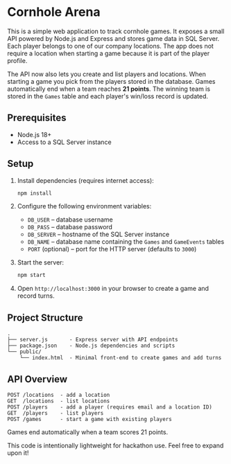 # Cornhole Arena

This is a simple web application to track cornhole games. It exposes a small API powered by Node.js and Express and stores game data in SQL Server.
Each player belongs to one of our company locations. The app does not require a location when starting a game because it is part of the player profile.

The API now also lets you create and list players and locations. When starting a
game you pick from the players stored in the database. Games automatically end
when a team reaches **21 points**. The winning team is stored in the `Games`
table and each player's win/loss record is updated.

## Prerequisites

- Node.js 18+
- Access to a SQL Server instance

## Setup

1. Install dependencies (requires internet access):

   ```bash
   npm install
   ```

2. Configure the following environment variables:

   - `DB_USER` – database username
   - `DB_PASS` – database password
   - `DB_SERVER` – hostname of the SQL Server instance
   - `DB_NAME` – database name containing the `Games` and `GameEvents` tables
   - `PORT` (optional) – port for the HTTP server (defaults to `3000`)

3. Start the server:

   ```bash
   npm start
   ```

4. Open `http://localhost:3000` in your browser to create a game and record turns.

## Project Structure

```
.
├── server.js       - Express server with API endpoints
├── package.json    - Node.js dependencies and scripts
└── public/
    └── index.html  - Minimal front-end to create games and add turns
```

## API Overview

```
POST /locations  - add a location
GET  /locations  - list locations
POST /players    - add a player (requires email and a location ID)
GET  /players    - list players
POST /games      - start a game with existing players
```

Games end automatically when a team scores 21 points.

This code is intentionally lightweight for hackathon use. Feel free to expand upon it!
